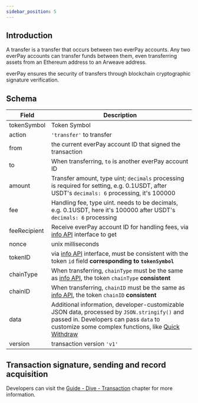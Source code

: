 ```yaml
---
sidebar_position: 5
---
```


## Introduction

A transfer is a transfer that occurs between two everPay accounts. Any two everPay accounts can transfer funds between them, even transferring assets from an Ethereum address to an Arweave address.

everPay ensures the security of transfers through blockchain cryptographic signature verification.

## Schema
|Field|Description|
|---|---|
|tokenSymbol|Token Symbol|
|action|`'transfer'` to transfer|
|from|the current everPay account ID that signed the transaction|
|to|When transferring, `to` is another everPay account ID|
|amount|Transfer amount, type uint; `decimals` processing is required for setting, e.g. 0.1USDT, after USDT's `decimals: 6` processing, it's 100000|
|fee| Handling fee, type uint. needs to be decimals, e.g. 0.1USDT, here it's 100000 after USDT's `decimals: 6` processing |
|feeRecipient|Receive everPay account ID for handling fees, via [info API](../server-api/basic-api/info) interface to get|
|nonce|unix milliseconds|
|tokenID|via [info API](../server-api/basic-api/info) interface, must be consistent with the token `id` field **corresponding to `tokenSymbol`**|
|chainType|When transferring, `chainType` must be the same as [info API](../server-api/basic-api/info), the token `chainType` **consistent**|
|chainID|When transferring, `chainID` must be the same as [info API](../server-api/basic-api/info), the token `chainID` **consistent**|
|data|Additional information, developer-customizable JSON data, processed by `JSON.stringify()` and passed in. Developers can pass `data` to customize some complex functions, like [Quick Withdraw](./withdraw#quick-withdrawal-data-field-description)|
|version|transaction version `'v1'`|

## Transaction signature, sending and record acquisition
Developers can visit the [Guide - Dive - Transaction](./transaction#messagedata) chapter for more information.
